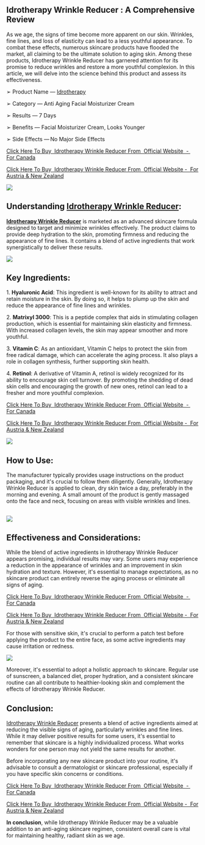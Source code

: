 Idrotherapy Wrinkle Reducer : A Comprehensive Review
----------------------------------------------------

  
As we age, the signs of time become more apparent on our skin. Wrinkles, fine lines, and loss of elasticity can lead to a less youthful appearance. To combat these effects, numerous skincare products have flooded the market, all claiming to be the ultimate solution to aging skin. Among these products, Idrotherapy Wrinkle Reducer has garnered attention for its promise to reduce wrinkles and restore a more youthful complexion. In this article, we will delve into the science behind this product and assess its effectiveness.  
  
  

➢ Product Name — [Idrotherapy](https://lookerstudio.google.com/reporting/17181ece-a59a-4ae3-88b5-8351f9f1562a/page/np0XD)  
  
➢ Category — Anti Aging Facial Moisturizer Cream  
  
➢ Results — 7 Days  
  
➢ Benefits — Facial Moisturizer Cream, Looks Younger  
  
➢ Side Effects — No Major Side Effects 

[Click Here To Buy  Idrotherapy Wrinkle Reducer From  Official Website  -  For Canada](https://www.glitco.com/get-idrotherapy-ca)

[Click Here To Buy  Idrotherapy Wrinkle Reducer From  Official Website -  For Austria & New Zealand  
](https://www.glitco.com/get-idrotherapy-au)

[![](https://blogger.googleusercontent.com/img/b/R29vZ2xl/AVvXsEiWMIIW0ac_aovSpkSNiBsGTDWQKSPlvw8h8NOKeFJLBTL0W0dT0bjkXfHt04t_Y-3Pf_vaep40lc9-sHDE5DvELpNBZ6bAyGrbWbvwFUf98vXhJPF0V3bktLHGBrzMo7I-1KwXvhrdb4VP6EnX2dgqgxIGO0HJ75cgywDfIzHWnh6HBnYHaJPg0q17M1U/w640-h360/Screenshot%20(951).png)](https://www.glitco.com/get-idrotherapy-au)

Understanding [Idrotherapy Wrinkle Reducer](https://groups.google.com/g/try-idrotherapy-wrinkle-reducer/c/8vyr5PUBl6A):
-----------------------------------------------------------------------------------------------------------------------

  
**[Idrotherapy Wrinkle Reducer](https://get-idrotherapy.blogspot.com/2023/07/idrotherapy-wrinkle-reducer-quickly.html)** is marketed as an advanced skincare formula designed to target and minimize wrinkles effectively. The product claims to provide deep hydration to the skin, promoting firmness and reducing the appearance of fine lines. It contains a blend of active ingredients that work synergistically to deliver these results.

[![](https://blogger.googleusercontent.com/img/b/R29vZ2xl/AVvXsEi4lbxDmWhTU_BCjd32Q8G6H_z5DlqU1QyoH-HJh3J3qDDbVtvGg-LDBIW-oC1q656ktxoAYvxyyWSZ7aUpSgKEkH1phLS6Ef9C1GEy53aPsvFSxIKOrcve24P3i1mxBg8ndneCmy8N2rYtEhJZ9WZ_pO1GYmAg0r2MmkUdIOVP3qSvf3IHdATh2AjsEI0/w640-h270/Screenshot%20(952).png)](https://www.glitco.com/get-idrotherapy-au)

Key Ingredients:
----------------

1\. **Hyaluronic Acid**: This ingredient is well-known for its ability to attract and retain moisture in the skin. By doing so, it helps to plump up the skin and reduce the appearance of fine lines and wrinkles.  
  
2\. **Matrixyl 3000**: This is a peptide complex that aids in stimulating collagen production, which is essential for maintaining skin elasticity and firmness. With increased collagen levels, the skin may appear smoother and more youthful.  
  
3\. **Vitamin C**: As an antioxidant, Vitamin C helps to protect the skin from free radical damage, which can accelerate the aging process. It also plays a role in collagen synthesis, further supporting skin health.  
  
4\. **Retinol**: A derivative of Vitamin A, retinol is widely recognized for its ability to encourage skin cell turnover. By promoting the shedding of dead skin cells and encouraging the growth of new ones, retinol can lead to a fresher and more youthful complexion.  
  

[Click Here To Buy  Idrotherapy Wrinkle Reducer From  Official Website  -  For Canada](https://www.glitco.com/get-idrotherapy-ca)

[Click Here To Buy  Idrotherapy Wrinkle Reducer From  Official Website -  For Austria & New Zealand  
](https://www.glitco.com/get-idrotherapy-au)

[![](https://blogger.googleusercontent.com/img/b/R29vZ2xl/AVvXsEgzCU5UppbrNEEq3fKf_RHaMAjV6u83BdPShMRs4HGbhT70GJz4rE6ZuJ5cfVB3FBTw6jtA24InWw7oSGqmGOEwkS4IRx_z5NblyI74BCpififAtAjXwLubvpGtbmNEQyrdDUwKDOCWRk8jcrpd_-OU3tTZSxXAn13PZDo9dpWBDBZmXl1eXtIap5ykzbk/w640-h148/Screenshot%20(953).png)](https://www.glitco.com/get-idrotherapy-au)

How to Use:
-----------

  
The manufacturer typically provides usage instructions on the product packaging, and it's crucial to follow them diligently. Generally, Idrotherapy Wrinkle Reducer is applied to clean, dry skin twice a day, preferably in the morning and evening. A small amount of the product is gently massaged onto the face and neck, focusing on areas with visible wrinkles and lines.  
  

[![](https://blogger.googleusercontent.com/img/b/R29vZ2xl/AVvXsEjxQ1gkFY3zsR0xzcoDiyUjhh3NQAPYiV0j3O9nF0ttle_4LfArVfeHJ7Ub3mdtJ0uCtK37ZVIwo8jGcDzctJlGq38MSZ8DJ0yLSlPh-cGWSJxeDLvoofOlkAgpZCntVl86pJ0t66t3V-A234B7xrWYwC546URZfyudKBjh6QHVNmhkHkX1BvF2sowiHlk/w640-h434/Screenshot%20(955).png)](https://www.glitco.com/get-idrotherapy-au)
-------------------------------------------------------------------------------------------------------------------------------------------------------------------------------------------------------------------------------------------------------------------------------------------------------------------------------------------

Effectiveness and Considerations:
---------------------------------

  
While the blend of active ingredients in Idrotherapy Wrinkle Reducer appears promising, individual results may vary. Some users may experience a reduction in the appearance of wrinkles and an improvement in skin hydration and texture. However, it's essential to manage expectations, as no skincare product can entirely reverse the aging process or eliminate all signs of aging.

[Click Here To Buy  Idrotherapy Wrinkle Reducer From  Official Website  -  For Canada](https://www.glitco.com/get-idrotherapy-ca)

[Click Here To Buy  Idrotherapy Wrinkle Reducer From  Official Website -  For Austria & New Zealand  
](https://www.glitco.com/get-idrotherapy-au)

  
For those with sensitive skin, it's crucial to perform a patch test before applying the product to the entire face, as some active ingredients may cause irritation or redness.

[![](https://blogger.googleusercontent.com/img/b/R29vZ2xl/AVvXsEi9ZpWyZ-3qjseKE-03fmyetPIGuhOoE41y63xNl83gxb_dsnzwsVIPQPuL86s-eYhype_eq8vpHyVu9m9AyZdjYZ2J3irfeoLrzvsP4iVNYfIOWEUFhYVZjeYsIWVOug3UJcLRR4mVV1rBFmcSR5sTemkXa1yNGNO9k9LuHM-lQc3fdxKNaUFgi2ZK4JU/w640-h216/Screenshot%20(956).png)](https://www.glitco.com/get-idrotherapy-au)  
  
Moreover, it's essential to adopt a holistic approach to skincare. Regular use of sunscreen, a balanced diet, proper hydration, and a consistent skincare routine can all contribute to healthier-looking skin and complement the effects of Idrotherapy Wrinkle Reducer.  
  

Conclusion:
-----------

  
[Idrotherapy Wrinkle Reducer](https://colab.research.google.com/drive/1V5zFtwAuoSEoG7Qr3jDAoBxQLTDdsKaS#scrollTo=exQ7XVt0Y1tP) presents a blend of active ingredients aimed at reducing the visible signs of aging, particularly wrinkles and fine lines. While it may deliver positive results for some users, it's essential to remember that skincare is a highly individualized process. What works wonders for one person may not yield the same results for another.  
  
Before incorporating any new skincare product into your routine, it's advisable to consult a dermatologist or skincare professional, especially if you have specific skin concerns or conditions.

[Click Here To Buy  Idrotherapy Wrinkle Reducer From  Official Website  -  For Canada](https://www.glitco.com/get-idrotherapy-ca)

[Click Here To Buy  Idrotherapy Wrinkle Reducer From  Official Website -  For Austria & New Zealand  
](https://www.glitco.com/get-idrotherapy-au)

  
**In conclusion**, while Idrotherapy Wrinkle Reducer may be a valuable addition to an anti-aging skincare regimen, consistent overall care is vital for maintaining healthy, radiant skin as we age.
